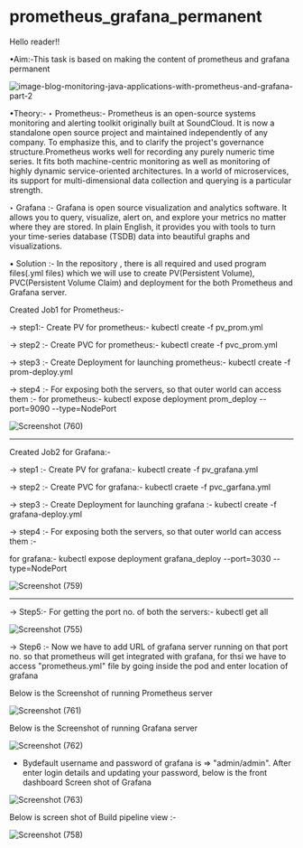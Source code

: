 # prometheus_grafana_permanent

Hello reader!!

•Aim:-This task is based on making the content of prometheus and grafana permanent

![image-blog-monitoring-java-applications-with-prometheus-and-grafana-part-2](https://user-images.githubusercontent.com/60088271/89269057-043fa480-d657-11ea-850d-62f9555d61d0.jpg)

•Theory:-
‣ Prometheus:- Prometheus is an open-source systems monitoring and alerting toolkit originally built at SoundCloud.  It is now a standalone open source project and maintained independently of any company. To emphasize this, and to clarify the project's governance structure.Prometheus works well for recording any purely numeric time series. It fits both machine-centric monitoring as well as monitoring of highly dynamic service-oriented architectures. In a world of microservices, its support for multi-dimensional data collection and querying is a particular strength.

‣ Grafana :- Grafana is open source visualization and analytics software. It allows you to query, visualize, alert on, and explore your metrics no matter where they are stored. In plain English, it provides you with tools to turn your time-series database (TSDB) data into beautiful graphs and visualizations.

• Solution :-
In the repository , there is all required and used program files(.yml files) which we will use to create PV(Persistent Volume), PVC(Persistent Volume Claim) and deployment for the both Prometheus and Grafana server.

   Created Job1 for Prometheus:-

-> step1:- Create PV for prometheus:-
   kubectl create -f pv_prom.yml
   
-> step2 :- Create PVC for prometheus:-
   kubectl create -f pvc_prom.yml

-> step3 :- Create Deployment for launching prometheus:-
   kubectl create -f prom-deploy.yml
   
 -> step4 :-  For exposing both the servers, so that outer world can access them :-
    for prometheus:-
   kubectl expose deployment prom_deploy --port=9090 --type=NodePort
   
   ![Screenshot (760)](https://user-images.githubusercontent.com/60088271/89267375-c6418100-d654-11ea-8763-72d191b34fe0.png)
   
   
   ---------------------------------------------------------------------------------------
   
   Created Job2 for Grafana:-
   
-> step1 :- Create PV for grafana:-
   kubectl create -f pv_grafana.yml
   
-> step2 :- Create PVC for grafana:-
   kubectl craete -f pvc_garfana.yml

-> step3 :- Create Deployment for launching grafana :-
   kubectl create -f grafana-deploy.yml
   
-> step4 :- 
  For exposing both the servers, so that outer world can access them :-
   
   for grafana:-
   kubectl expose deployment grafana_deploy --port=3030 --type=NodePort
   
   
   ![Screenshot (759)](https://user-images.githubusercontent.com/60088271/89267455-e2ddb900-d654-11ea-9d07-ceb2c64c3ce6.png)
   
   -----------------------------------------------------------------------------------------
   
-> Step5:-
  For getting the port no. of both the servers:-
   kubectl get all
   
   ![Screenshot (755)](https://user-images.githubusercontent.com/60088271/89267234-94301f00-d654-11ea-87a8-af461ed66223.png)

   
 -> Step6 :- Now we have to add URL of grafana server running on that port no. so that prometheus will get integrated with grafana,
      for thsi we have to access "prometheus.yml" file by going inside the pod and enter location of grafana
      
 Below is the Screenshot of running Prometheus server
 
 ![Screenshot (761)](https://user-images.githubusercontent.com/60088271/89268059-a3fc3300-d655-11ea-8b15-ee173d6e8039.png)
 
 Below is the Screenshot of running Grafana server
 
 ![Screenshot (762)](https://user-images.githubusercontent.com/60088271/89268136-bd9d7a80-d655-11ea-9a34-ffd78a04fc2a.png)
 
 * Bydefault username and password of grafana is => "admin/admin".
 After enter login details and updating your password, below is the front dashboard Screen shot of Grafana
 
 ![Screenshot (763)](https://user-images.githubusercontent.com/60088271/89268358-11a85f00-d656-11ea-87a3-b224b5515ab3.png)

 
 Below is screen shot of Build pipeline view :-
 
 ![Screenshot (758)](https://user-images.githubusercontent.com/60088271/89267330-b4f87480-d654-11ea-9ed8-0c0faae9237f.png)

 
 
 
   
